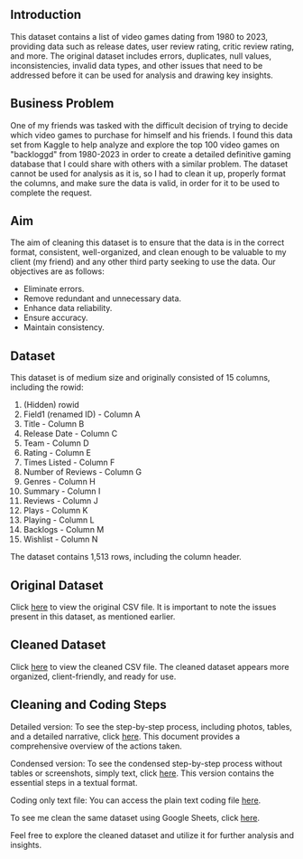 ## Introduction

This dataset contains a list of video games dating from 1980 to 2023, providing data such as release dates, user review rating, critic review rating, and more. The original dataset includes errors, duplicates, null values, inconsistencies, invalid data types, and other issues that need to be addressed before it can be used for analysis and drawing key insights.

## Business Problem

One of my friends was tasked with the difficult decision of trying to decide which video games to purchase for himself and his friends. I found this data set from Kaggle to help analyze and explore the top 100 video games on "backloggd" from 1980-2023 in order to create a detailed definitive gaming database that I could share with others with a similar problem. The dataset cannot be used for analysis as it is, so I had to clean it up, properly format the columns, and make sure the data is valid, in order for it to be used to complete the request.

## Aim

The aim of cleaning this dataset is to ensure that the data is in the correct format, consistent, well-organized, and clean enough to be valuable to my client (my friend) and any other third party seeking to use the data. Our objectives are as follows:

- Eliminate errors.
- Remove redundant and unnecessary data.
- Enhance data reliability.
- Ensure accuracy.
- Maintain consistency.

## Dataset

This dataset is of medium size and originally consisted of 15 columns, including the rowid:

1. (Hidden) rowid
2. Field1 (renamed ID) - Column A
3. Title - Column B
4. Release Date - Column C
5. Team - Column D
6. Rating - Column E
7. Times Listed - Column F
8. Number of Reviews - Column G
9. Genres - Column H
10. Summary - Column I
11. Reviews - Column J
12. Plays - Column K
13. Playing - Column L
14. Backlogs - Column M
15. Wishlist - Column N

The dataset contains 1,513 rows, including the column header.

## Original Dataset

Click [here](https://drive.google.com/file/d/1udr_5syDa4eZV_DdSna-TXIO-ZMO_scu/view?usp=sharing) to view the original CSV file. It is important to note the issues present in this dataset, as mentioned earlier.

## Cleaned Dataset

Click [here](https://drive.google.com/file/d/14Vcs8W2MBCqgsVxRvbziIp3Rim-YeOLb/view?usp=sharing) to view the cleaned CSV file. The cleaned dataset appears more organized, client-friendly, and ready for use.

## Cleaning and Coding Steps

Detailed version: To see the step-by-step process, including photos, tables, and a detailed narrative, click [here](https://docs.google.com/document/d/1p17JUJIuFJ-aamFRv_R2tYA--98noD8Z/edit?usp=sharing). This document provides a comprehensive overview of the actions taken.

Condensed version: To see the condensed step-by-step process without tables or screenshots, simply text, click [here](link_to_condensed_cleaning_steps). This version contains the essential steps in a textual format.

Coding only text file: You can access the plain text coding file [here](link_to_plain_text_coding_file).

To see me clean the same dataset using Google Sheets, click [here](https://docs.google.com/spreadsheets/d/1Oim2MsrU-2N4rz6wBPPyx_d3ZKGbt6lQqWri0pWL7hA/edit?usp=sharing).

Feel free to explore the cleaned dataset and utilize it for further analysis and insights.
